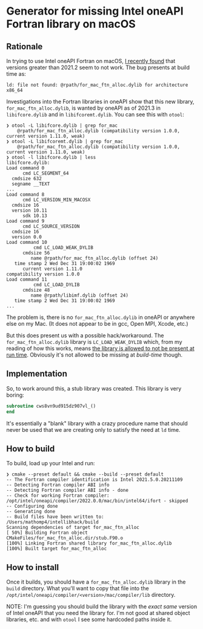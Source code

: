 # Generator for missing Intel oneAPI Fortran library on macOS

## Rationale

In trying to use Intel oneAPI Fortran on macOS, [I recently found](https://community.intel.com/t5/Intel-Fortran-Compiler/Build-issue-with-2021-3-on-macOS-for-mac-ftn-alloc-dylib/td-p/1298844) that versions
greater than 2021.2 seem to not work. The bug presents at build time as:
```
ld: file not found: @rpath/for_mac_ftn_alloc.dylib for architecture x86_64
```

Investigations into the Fortran libraries in oneAPI show that this new
library, `for_mac_ftn_alloc.dylib`, is wanted by oneAPI as of 2021.3
in `libifcore.dylib` and in `libifcoremt.dylib`. You can see this with
`otool`:

```console
❯ otool -L libifcore.dylib | grep for_mac
	@rpath/for_mac_ftn_alloc.dylib (compatibility version 1.0.0, current version 1.11.0, weak)
❯ otool -L libifcoremt.dylib | grep for_mac
	@rpath/for_mac_ftn_alloc.dylib (compatibility version 1.0.0, current version 1.11.0, weak)
❯ otool -l libifcore.dylib | less
libifcore.dylib:
Load command 0
      cmd LC_SEGMENT_64
  cmdsize 632
  segname __TEXT
...
Load command 8
      cmd LC_VERSION_MIN_MACOSX
  cmdsize 16
  version 10.11
      sdk 10.13
Load command 9
      cmd LC_SOURCE_VERSION
  cmdsize 16
  version 0.0
Load command 10
          cmd LC_LOAD_WEAK_DYLIB
      cmdsize 56
         name @rpath/for_mac_ftn_alloc.dylib (offset 24)
   time stamp 2 Wed Dec 31 19:00:02 1969
      current version 1.11.0
compatibility version 1.0.0
Load command 11
          cmd LC_LOAD_DYLIB
      cmdsize 48
         name @rpath/libimf.dylib (offset 24)
   time stamp 2 Wed Dec 31 19:00:02 1969
...
```

The problem is, there is no `for_mac_ftn_alloc.dylib` in oneAPI or
anywhere else on my Mac. (It does not appear to be in gcc, Open MPI,
Xcode, etc.)

But this does present us with a possible hack/workaround. The
`for_mac_ftn_alloc.dylib` library is `LC_LOAD_WEAK_DYLIB` which, from my reading
of how this works, means [the library is allowed to not be present at run
time](http://www.dpldocs.info/experimental-docs/core.sys.darwin.mach.loader.LC_LOAD_WEAK_DYLIB.html).
Obviously it's not allowed to be missing at *build-time* though.

## Implementation

So, to work around this, a stub library was created. This library is very
boring:
```fortran
subroutine cws8vn9ud915dz907vl_()
end
```
It's essentially a "blank" library with a crazy procedure name that should never
be used that we are creating only to satisfy the need at `ld` time.

## How to build

To build, load up your Intel and run:
```console
❯ cmake --preset default && cmake --build --preset default
-- The Fortran compiler identification is Intel 2021.5.0.20211109
-- Detecting Fortran compiler ABI info
-- Detecting Fortran compiler ABI info - done
-- Check for working Fortran compiler: /opt/intel/oneapi/compiler/2022.0.0/mac/bin/intel64/ifort - skipped
-- Configuring done
-- Generating done
-- Build files have been written to: /Users/mathomp4/intellibhack/build
Scanning dependencies of target for_mac_ftn_alloc
[ 50%] Building Fortran object CMakeFiles/for_mac_ftn_alloc.dir/stub.F90.o
[100%] Linking Fortran shared library for_mac_ftn_alloc.dylib
[100%] Built target for_mac_ftn_alloc
```

## How to install

Once it builds, you should have a `for_mac_ftn_alloc.dylib` library in the
`build` directory. What you'll want to copy that file into the
`/opt/intel/oneapi/compiler/<version>/mac/compiler/lib`
directory. 

NOTE: I'm guessing you should build the library with the *exact same*
version of Intel oneAPI that you need the library for. I'm not good at shared
object libraries, etc. and with `otool` I see some hardcoded paths inside it.
